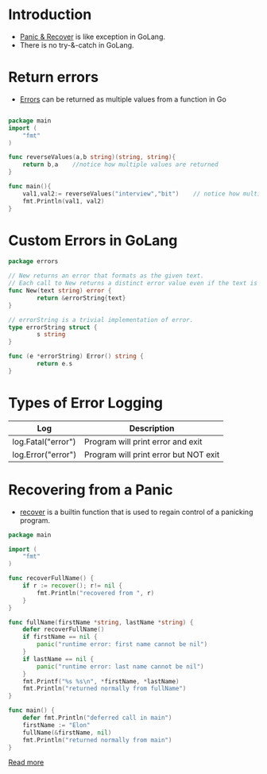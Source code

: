 # Introduction
- [Panic & Recover](https://golangbot.com/panic-and-recover/) is like exception in GoLang.
- There is no try-&-catch in GoLang.

# Return errors 
- [Errors](https://golangbot.com/custom-errors/) can be returned as multiple values from a function in Go

```go

package main
import (
	"fmt"
)

func reverseValues(a,b string)(string, string){
    return b,a    //notice how multiple values are returned
}

func main(){
    val1,val2:= reverseValues("interview","bit")    // notice how multiple values are assigned
    fmt.Println(val1, val2)
}
```

# Custom Errors in GoLang

````go
package errors

// New returns an error that formats as the given text.
// Each call to New returns a distinct error value even if the text is identical.
func New(text string) error {  
        return &errorString{text}
}

// errorString is a trivial implementation of error.
type errorString struct {  
        s string
}

func (e *errorString) Error() string {  
        return e.s
}
````

# Types of Error Logging

| Log                | Description                           |
|--------------------|---------------------------------------|
| log.Fatal("error") | Program will print error and exit     |
| log.Error("error") | Program will print error but NOT exit |

# Recovering from a Panic
- [recover](https://golangbot.com/panic-and-recover/#recoveringfromapanic) is a builtin function that is used to regain control of a panicking program.

````GO
package main

import (  
    "fmt"
)

func recoverFullName() {  
    if r := recover(); r!= nil {
        fmt.Println("recovered from ", r)
    }
}

func fullName(firstName *string, lastName *string) {  
    defer recoverFullName()
    if firstName == nil {
        panic("runtime error: first name cannot be nil")
    }
    if lastName == nil {
        panic("runtime error: last name cannot be nil")
    }
    fmt.Printf("%s %s\n", *firstName, *lastName)
    fmt.Println("returned normally from fullName")
}

func main() {  
    defer fmt.Println("deferred call in main")
    firstName := "Elon"
    fullName(&firstName, nil)
    fmt.Println("returned normally from main")
}
````

[Read more](https://golangbot.com/panic-and-recover/#recoveringfromapanic)
